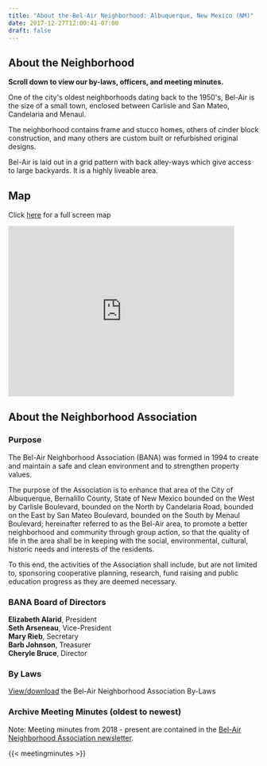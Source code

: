 ```yaml
---
title: "About the Bel-Air Neighborhood: Albuquerque, New Mexico (NM)"
date: 2017-12-27T12:00:41-07:00
draft: false
---
```


<section class="middle-content">
	<h2>About the Neighborhood</h2>
	<p><strong>Scroll down to view our by-laws, officers, and meeting minutes.</strong></p>
	<p>One of the city's oldest neighborhoods dating back to the 1950's, Bel-Air is the size of a small town, enclosed between Carlisle and San Mateo, Candelaria and Menaul.</p>
	<p>The neighborhood contains frame and stucco homes, others of cinder block construction, and many others are custom built or refurbished original designs.</p>
	<p>Bel-Air is laid out in a grid pattern with back alley-ways which give access to large backyards. It is a highly liveable area.</p>
</section>

<section class="middle-content">
	<h2>Map</h2>
	<p>Click <a href="https://goo.gl/maps/tQwVCCsAGZ8QVNAbA">here</a> for a full screen map</p>
	<p><iframe src="https://www.google.com/maps/embed?pb=!1m18!1m12!1m3!1d13055.433487784243!2d-106.60404371727206!3d35.11024723875553!2m3!1f0!2f0!3f0!3m2!1i1024!2i768!4f13.1!3m3!1m2!1s0x872274cdc2a9f6db%3A0xc6a9cab7f54a77e8!2sBel-Air%2C%20Albuquerque%2C%20NM%2087110!5e0!3m2!1sen!2sus!4v1605972029072!5m2!1sen!2sus" width="455" height="342" frameborder="0" style="border:0;" allowfullscreen="" aria-hidden="false" tabindex="0"></iframe></p>
</section>

<section class="middle-content">
	<h2>About the Neighborhood Association</h2>
	<h3>Purpose</h3>
	<p>The Bel-Air Neighborhood Association (BANA) was formed in 1994 to create and maintain a safe and clean environment and to strengthen property values.</p>
	<p>The purpose of the Association is to enhance that area of the City of Albuquerque, Bernalillo County, State of New Mexico bounded on the West by Carlisle Boulevard, bounded on the North by Candelaria Road, bounded on the East by San Mateo Boulevard, bounded on the South by Menaul Boulevard; hereinafter referred to as the Bel-Air area, to promote a better neighborhood and community through group action, so that the quality of life in the area shall be in keeping with the social, environmental, cultural, historic needs and interests of the residents.</p>
	<p>To this end, the activities of the Association shall include, but are not limited to, sponsoring cooperative planning, research, fund raising and public education progress as they are deemed necessary.</p>
	<h3>BANA Board of Directors</h3>
	<p>
	<strong>Elizabeth Alarid</strong>, President<br />
	<strong>Seth Arseneau</strong>, Vice-President<br />
	<strong>Mary Rieb</strong>, Secretary<br />
	<strong>Barb Johnson</strong>, Treasurer<br />
	<strong>Cheryle Bruce</strong>, Director<br />
	</p>
	<h3>By Laws</h3>
	<p><a href="/documents/202304-Bel-Air-Neighborhood-Association-By-Laws.pdf">View/download</a> the Bel-Air Neighborhood Association By-Laws</p> 
	<h3>Archive Meeting Minutes (oldest to newest)</h3>
	<p>Note: Meeting minutes from 2018 - present are contained in the <a href="/page/newsletter/">Bel-Air Neighborhood Association newsletter</a>.</p>
	{{< meetingminutes >}}
</section>
